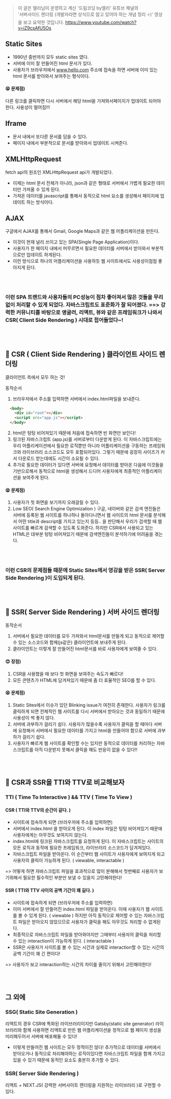 > 이 글은 엘리님이 운영하고 계신 '드림코딩 by엘리' 유튜브 채널의 <br>
> '서버사이드 렌더링 (개발자라면 상식으로 알고 있어야 하는 개념 정리 ⭐️)' 영상을 보고 요약한 것입니다.
> https://www.youtube.com/watch?v=iZ9csAfU5Os


## Static Sites
- 1990년 중반까지 모두 static sites 였다. 
- 서버에 이미 잘 만들어진 html 문서가 있다.
- 사용자가 브라우저에서 www.hello.com 주소에 접속을 하면 서버에 이미 있는 html 문서를 받아와서 보여주는 형식이다.

#### 😫 문제점) 
다른 링크를 클릭하면 다시 서버에서 해당 html을 가져와서페이지가 업데이트 되어야 한다. 사용성이 떨어짐!!! 
   
   
## Iframe
- 문서 내에서 또다른 문서를 담을 수 있다.
- 페이지 내에서 부분적으로 문서를 받아와서 업데이트 시켜준다.
   
   
## XMLHttpRequest
fetch api의 원조인 XMLHttpRequest api가 개발되었다.
- 이제는 html 문서 전체가 아니라, json과 같은 형태로 서버에서 가볍게 필요한 데이터만 가져올 수 있게 된다.
- 가져온 데이터를 javascript를 통해서 동적으로 html 요소를 생성해서 페이지에 업데이트 하는 방식이다.
   
   
## AJAX
구글에서 AJAX를 통해서 Gmail, Google Maps과 같은 웹 어플리케이션을 만든다.
- 이것이 현재 널리 쓰이고 있는 SPA(Single Page Application)이다.
- 사용자가 한 페이지 내에서 머무르면서 필요한 데이터를 서버에서 받아와서 부분적으로만 업데이트 하게된다.
- 이런 방식으로 하나의 어플리케이션을 사용하듯 웹 사이트에서도 사용성이점점 좋아지게 된다.
   
   
<br/><br/>

### 이런 SPA 트랜드와 사용자들의 PC성능이 점차 좋아져서 많은 것들을 무리없이 처리할 수 있게 되었다. 자바스크립트도 표준화가 잘 되어졌다. ==> 강력한 커뮤니티를 바탕으로 앵귤러, 리액트, 뷰와 같은 프레임워크가 나와서 CSR( Client Side Rendering ) 시대로 접어들었다~!

<br/><br/>
   
   
## 🌈 CSR ( Client Side Rendering ) 클라이언트 사이드 렌더링
클라이언트 측에서 모두 하는 것!

동작순서
1. 브라우저에서 주소를 입력하면 서버에서 index.html파일을 보내준다.
  ```html
    <body>
	  <div id="root"></div>
	  <script src="app.js"></script>
    </body>
  ```
2. html은 텅텅 비어져있기 때문에 처음에 접속하면 빈 화면만 보인다!
3. 링크된 자바스크립트 (app.js)를 서버로부터 다운받게 된다.
   이 자바스크립트에는 우리 어플리케이션에서 필요한 로직뿐만 아니라 어플리케이션을 구동하는 프레임워크와 라이브러리 소스코드도 모두 포함되어있다. 
   그렇기 때문에 굉장히 사이즈가 커서 다운로드 받는데에도 시간이 소요될 수 있다.
4. 추가로 필요한 데이터가 있다면 서버에 요청해서 데이터를 받아온 다음에 이것들을 기반으로해서 동적으로 html을 생성해서 드디어 사용자에게 최종적인 어플리케이션을 보여주게 된다.

#### 😫 문제점)
1. 사용자가 첫 화면을 보기까지 오래걸릴 수 있다.
2. Low SEO( Search Engine Optimization )
  구글, 네이버와 같은 검색 엔진들은 서버에 등록된 웹 사이트를 하나하나 돌아다니면서 웹 사이트의 html 문서를 분석해서 어떤 title과 descript를
  가지고 있는지 등등.. 을 판단해서 우리가 검색할 때 웹 사이트를 빠르게 검색할 수 있도록 도와준다. 
  하지만 CSR에서 사용되고 있는 HTML은 대부분 텅텅 비어져있기 때문에 검색엔진들이 분석하기에 어려움을 겪는다.


<br/><br/>

### 이런 CSR의 문제점들 때문에 Static Sites에서 영감을 받은 SSR( Server Side Rendering )이 도입되게 된다.

<br/><br/>

## 🐋 SSR( Server Side Rendering ) 서버 사이드 렌더링

동작순서
1. 서버에서 필요한 데이터를 모두 가져와서 html문서를 만들게 되고 동적으로 제어할 수 있는 소스코드와 함께(js같은) 클라이언트에 보내주게 된다.
2. 클라이언트는 이렇게 잘 만들어진 html문서를 바로 사용자에게 보여줄 수 있다.

#### 😊 장점)
1. CSR을 사용했을 때 보다 첫 화면을 보여주는 속도가 빠르다!
2. 모든 콘텐츠가 HTML에 담겨져있기 때문에 좀 더 효율적인 SEO를 할 수 있다.

#### 😫 문제점)
1. Static Sites에서 이슈가 있던 Blinking issue가 여전히 존재한다.
  사용자가 링크를 클릭하게 되면 전체적인 웹 사이트를 다시
  서버에서 받아오는 것과 동일하기 때문에 사용성이 썩 좋지 않다.
2. 서버에 과부하가 걸리기 쉽다.
  사용자가 많을수록 사용자가 클릭을 할 때마다 서버에 요청해서
  서버에서 필요한 데이터를 가지고 html을 만들어야 함으로 서버에 과부하가
  걸리기 쉽다.
3. 사용자가 빠르게 웹 사이트를 확인할 수는 있지만 동적으로 데이터를 처리하는
   자바스크립트를 아직 다운받지 못해서 클릭을 해도 반응이 없을 수 있다!!

<br/><br/>

## 🧙 CSR과 SSR을 TTI와 TTV로 비교해보자
### TTI ( Time To Interactive ) && TTV ( Time To View )

#### CSR ( TTI와 TTV의 순간이 같다. )
- 사이트에 접속하게 되면 (브라우저에 주소를 입력하면)
- 서버에서 index.html 을 받아오게 된다. 이 index 파일은 텅텅 비어져있기 때문에 사용자에게는 아무것도 보여지지 않는다.
- index.html에 링크된 자바스크립트를 요청하게 된다.
  이 자바스크립트는 사이트의 모든 로직과 동작에 필요한 프레임워크, 라이브러리 소스코드가 담겨져있다.
- 자바스크립트 파일을 받아온다. 이 순간부터 웹 사이트가 사용자에게 보여지게 되고 사용자의 클릭이 가능하게 된다. ( viewable, interactable )

=> 어떻게 하면 자바스크립트 파일을 효과적으로 많이 분해해서 첫번째로 사용자가 보기위해서 필요한 필수적인 부분만 보낼 수 있을지 고민해야한다!


#### SSR ( TTI와 TTV 사이의 공백 기간이 꽤 길다. )
- 사이트에 접속하게 되면 (브라우저에 주소를 입력하면)
- 이미 서버에서 잘 만들어진 index.html 파일을 받아온다. 이때 사용자가 웹 사이트를 볼 수 있게 된다. ( viewable )
  하지만 아직 동적으로 제어할 수 있는 자바스크립트 파일은 받아오지 않았으므로 사용자가 클릭을 해도 아무것도 처리할 수 없게된다.
- 최종적으로 자바스크립트 파일을 받아와야지만 그때부터 사용자의 클릭을 처리할 수 있는 interaction이 가능하게 된다. ( interactable )
- SSR은 사용자가 사이트를 볼 수 있는 시간과 실제로 interaction할 수 있는 시간의 공백 기간이 꽤 긴 편이다!

=> 사용자가 보고 interaction하는 시간의 차이를 줄이기 위해서 고민해야한다!


<br/><br/>
## 그 외에
### SSG( Static Site Generation )
리액트의 경우 CSR에 특화된 라이브러리이지만 Gatsby(static site generator) 라이브러리와 함께 사용하면 
리액트로 만든 웹 어플리케이션을 정적으로 웹 페이지 생성을 미리해두어서 서버에 배포해둘 수 있다!

- 이렇게 만들어진 웹 사이트는 모두 정적이진 않다! 추가적으로 데이터를 서버에서 받아오거나 동적으로 처리해야하는 로직이있다면 자바스크립트 파일을 함께 가지고 있을 수 있기 때문에 동적인 요소도 충분히 추가할 수 있다.

### SSR( Server Side Rendering )
리액트 + NEXT.JS( 강력한 서버사이트 랜더링을 지원하는 라이브러리 )로 구현할 수 있다.
